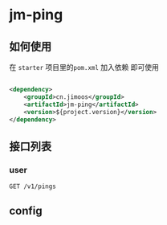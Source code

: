 # jm-ping

## 如何使用

在 `starter` 项目里的`pom.xml` 加入依赖 即可使用

```xml

<dependency>
    <groupId>cn.jimoos</groupId>
    <artifactId>jm-ping</artifactId>
    <version>${project.version}</version>
</dependency>
```

## 接口列表

### user

`GET /v1/pings`

## config